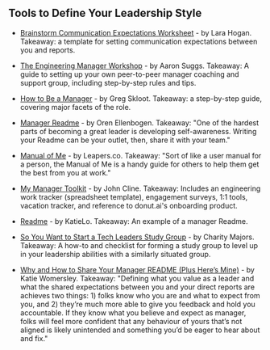 ## Tools to Define Your Leadership Style

- [Brainstorm Communication Expectations Worksheet](https://docs.google.com/document/d/1Fd-rkENsKyxOvlU00IUIHnsJnS5_B7krEE1GVdAwwnI/edit#) - by Lara Hogan. Takeaway: a template for setting communication expectations between you and reports.

- [The Engineering Manager Workshop](https://medium.com/glossier/the-engineering-manager-workshop-82383f810549) - by Aaron Suggs. Takeaway: A guide to setting up your own peer-to-peer manager coaching and support group, including step-by-step rules and tips.

- [How to Be a Manager](https://getweeklyupdate.com/manager-guide) - by Greg Skloot. Takeaway: a step-by-step guide, covering major facets of the role. 

- [Manager Readme](https://managerreadme.com/) - by Oren Ellenbogen. Takeaway: "One of the hardest parts of becoming a great leader is developing self-awareness. Writing your Readme can be your outlet, then, share it with your team." 

- [Manual of Me](https://manualofme.co/) - by Leapers.co. Takeaway: "Sort of like a user manual for a person, the Manual of Me is a handy guide for others to help them get the best from you at work."

- [My Manager Toolkit](https://medium.com/@clinejj/my-manager-toolkit-79f8a2ee9bfb) - by John Cline. Takeaway: Includes an engineering work tracker (spreadsheet template), engagement surveys, 1:1 tools, vacation tracker, and reference to donut.ai's onboarding product.

- [Readme](https://github.com/KatieLo/README) - by KatieLo. Takeaway: An example of a manager Readme.

- [So You Want to Start a Tech Leaders Study Group](https://github.com/charity/tech-leads-skill-share) - by Charity Majors. Takeaway: A how-to and checklist for forming a study group to level up in your leadership abilities with a similarly situated group.

- [Why and How to Share Your Manager README (Plus Here’s Mine)](https://medium.com/@kawomersley/why-and-how-to-share-your-manager-readme-plus-heres-mine-8a4fe188ee1b) - by Katie Womersley. Takeaway: "Defining what you value as a leader and what the shared expectations between you and your direct reports are achieves two things: 1) folks know who you are and what to expect from you, and 2) they’re much more able to give you feedback and hold you accountable. If they know what you believe and expect as manager, folks will feel more confident that any behaviour of yours that’s not aligned is likely unintended and something you’d be eager to hear about and fix."
